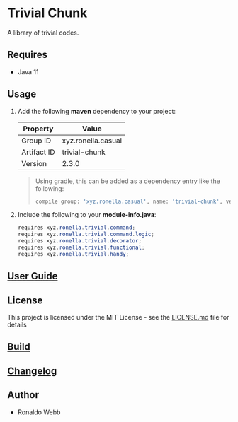 # Trivial Chunk

A library of trivial codes.

## Requires

* Java 11

## Usage

1. Add the following **maven** dependency to your project:

   | Property    | Value              |
   | ----------- | ------------------ |
   | Group ID    | xyz.ronella.casual |
   | Artifact ID | trivial-chunk      |
   | Version     | 2.3.0              |

   > Using gradle, this can be added as a dependency entry like the following:
   >
   > ```groovy
   > compile group: 'xyz.ronella.casual', name: 'trivial-chunk', version: '2.3.0'
   > ```
   >
   > 

2. Include the following to your **module-info.java**:

   ```java
   requires xyz.ronella.trivial.command;
   requires xyz.ronella.trivial.command.logic;
   requires xyz.ronella.trivial.decorator;
   requires xyz.ronella.trivial.functional;
   requires xyz.ronella.trivial.handy;
   ```

## [User Guide](docs/USER_GUIDE_TOC.md)

## License

This project is licensed under the MIT License - see the [LICENSE.md](LICENSE.md) file for details

## [Build](BUILD.md)

## [Changelog](CHANGELOG.md)

## Author

* Ronaldo Webb